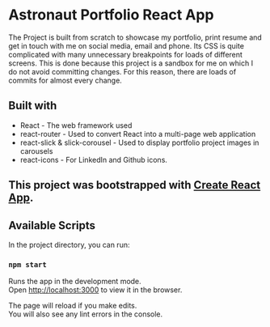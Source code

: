 # Astronaut Portfolio React App

The Project is built from scratch to showcase my portfolio, print resume and get in touch with me on social media, email and phone. Its CSS is quite complicated with many unnecessary breakpoints for loads of different screens. This is done because this project is a sandbox for me on which I do not avoid committing changes. For this reason, there are loads of commits for almost every change.

## Built with
- React - The web framework used
- react-router - Used to convert React into a multi-page web application
- react-slick & slick-corousel - Used to display portfolio project images in carousels
- react-icons - For LinkedIn and Github icons.


## This project was bootstrapped with [Create React App](https://github.com/facebook/create-react-app).

## Available Scripts

In the project directory, you can run:

### `npm start`

Runs the app in the development mode.\
Open [http://localhost:3000](http://localhost:3000) to view it in the browser.

The page will reload if you make edits.\
You will also see any lint errors in the console.
